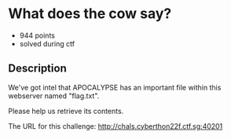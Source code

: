 # What does the cow say?
- 944 points
- solved during ctf

Description
---
We've got intel that APOCALYPSE has an important file within this webserver named "flag.txt".

Please help us retrieve its contents.

The URL for this challenge:
http://chals.cyberthon22f.ctf.sg:40201
